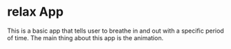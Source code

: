 # relax App

This is a basic app that tells user to breathe in and out with a specific period of time.
The main thing about this app is the animation.

